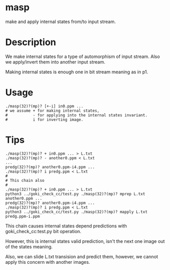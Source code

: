 # masp
make and apply internal states from/to input stream.

# Description
We make internal states for a type of automorphism of input stream.
Also we apply/invert them into another input stream.

Making internal states is enough one in bit stream meaning as in p1.

# Usage
    ./masp(32)?(mp)? [+-i] in0.ppm ...
    # we assume + for making internal states,
    #           - for applying into the internal states invariant.
    #           i for inverting image.

# Tips
    ./masp(32)?(mp)? + in0.ppm ... > L.txt
    ./masp(32)?(mp)? - another0.ppm < L.txt
    ...
    predg(32)?(mp)? another0.ppm-i4.ppm ...
    ./masp(32)?(mp)? i predg.ppm < L.txt
    #
    # This chain also
    #
    ./masp(32)?(mp)? + in0.ppm ... > L.txt
    python3 ../goki_check_cc/test.py ./masp(32)?(mp)? mprep L.txt another0.ppm ...
    predg(32)?(mp)? another0.ppm-i4.ppm ...
    ./masp(32)?(mp)? i predg.ppm < L.txt
    python3 ../goki_check_cc/test.py ./masp(32)?(mp)? mapply L.txt predg.ppm-i.ppm

This chain causes internal states depend predictions with goki_check_cc:test.py bit operation.

However, this is internal states valid prediction, isn't the next one image out of the states meaning.

Also, we can slide L.txt transision and predict them, however, we cannot apply this concern with another images.


